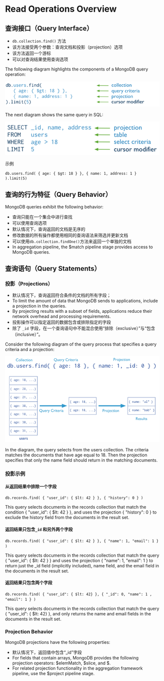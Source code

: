 # Read Operations Overview

## 查询接口（Query Interface）

- `db.collection.find()` 方法
- 该方法接受两个参数：查询文档和投影（projection）选项
- 该方法返回一个游标
- 可以对查询结果使用查询选项

The following diagram highlights the components of a MongoDB query operation:

![The components of a MongoDB find operation.](crud-annotated-mongodb-find.png)


The next diagram shows the same query in SQL:

![The components of a SQL SELECT statement.](crud-annotated-sql-select.png)

示例

```
db.users.find( { age: { $gt: 18 } }, { name: 1, address: 1 } ).limit(5)
```


## 查询的行为特征（Query Behavior）

MongoDB queries exhibit the following behavior:

- 查询只能在一个集合中进行查找
- 可以使用查询选项
- 默认情况下，查询返回的文档是无序的
- 修改数据的所有操作都使用相同的查询语法来筛选并更新文档
- 可以使用`db.collection.findOne()`方法来返回一个单独的文档
- In aggregation pipeline, the $match pipeline stage provides access to MongoDB queries.

## 查询语句（Query Statements）

### 投影（Projections）

- 默认情况下，查询返回符合条件的文档的所有字段；
- To limit the amount of data that MongoDB sends to applications, include a projection in the queries.
- By projecting results with a subset of fields, applications reduce their network overhead and processing requirements.
- 投影操作可以指定返回的数据包含或排除指定的字段
- 除了 `_id` 字段，在一个查询语句中不能混合使用“排除（exclusive）”与“包含（inclusive）”。

Consider the following diagram of the query process that specifies a query criteria and a projection:

![The stages of a MongoDB query with a query criteria and projection. MongoDB only transmits the projected data to the clients.](crud-query-w-projection-stages.png)

In the diagram, the query selects from the users collection. The criteria matches the documents that have age equal to 18. Then the projection specifies that only the name field should return in the matching documents.

### 投影示例

#### 从返回结果中排除一个字段

`db.records.find( { "user_id": { $lt: 42 } }, { "history": 0 } )`

This query selects documents in the records collection that match the condition { "user_id": { $lt: 42 } }, and uses the projection { "history": 0 } to exclude the history field from the documents in the result set.

#### 返回结果只包含`_id` 和另外两个字段

`db.records.find( { "user_id": { $lt: 42 } }, { "name": 1, "email": 1 } )`

This query selects documents in the records collection that match the query { "user_id": { $lt: 42 } } and uses the projection { "name": 1, "email": 1 } to return just the _id field (implicitly included), name field, and the email field in the documents in the result set.

#### 返回结果只包含两个字段

`db.records.find( { "user_id": { $lt: 42} }, { "_id": 0, "name": 1 , "email": 1 } )`

This query selects documents in the records collection that match the query { "user_id": { $lt: 42} }, and only returns the name and email fields in the documents in the result set.


### Projection Behavior

MongoDB projections have the following properties:

- 默认情况下，返回值中包含“_id”字段
- For fields that contain arrays, MongoDB provides the following projection operators: $elemMatch, $slice, and $.
- For related projection functionality in the aggregation framework pipeline, use the $project pipeline stage.